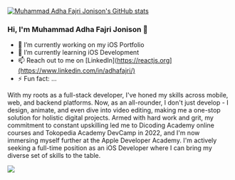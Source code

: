 [![Muhammad Adha Fajri Jonison's GitHub stats](https://github-readme-stats.vercel.app/api?username=adhafajri)](https://github.com/adhafajri/github-readme-stats)

### Hi, I'm Muhammad Adha Fajri Jonison 👋

- 🔭 I’m currently working on my iOS Portfolio
- 🌱 I’m currently learning iOS Development
- 📫 Reach out to me on [LinkedIn](https://reactjs.org](https://www.linkedin.com/in/adhafajri/)
- ⚡ Fun fact: ...

With my roots as a full-stack developer, I've honed my skills across mobile, web, and backend platforms. Now, as an all-rounder, I don't just develop - I design, animate, and even dive into video editing, making me a one-stop solution for holistic digital projects. Armed with hard work and grit, my commitment to constant upskilling led me to Dicoding Academy online courses and Tokopedia Academy DevCamp in 2022, and I'm now immersing myself further at the Apple Developer Academy. I'm actively seeking a full-time position as an iOS Developer where I can bring my diverse set of skills to the table.

![](https://komarev.com/ghpvc/?username=adhafajri)
